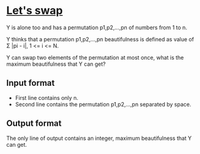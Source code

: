 # [Let's swap][link]

Y is alone too and has a permutation p1,p2,...,pn of numbers from 1 to n.

Y thinks that a permutation p1,p2,...,pn beautifulness is defined as value of Σ |pi - i|, 1 <= i <= N.

Y can swap two elements of the permutation at most once, what is the maximum beautifulness that Y can get?

## Input format

- First line contains only n.
- Second line contains the permutation p1,p2,...,pn separated by space.

## Output format

The only line of output contains an integer, maximum beautifulness that Y can get.

[link]: https://www.hackerearth.com/practice/algorithms/sorting/merge-sort/practice-problems/algorithm/lets-swap-5075ade8/
